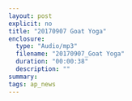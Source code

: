 ```yaml
---
layout: post
explicit: no
title: "20170907 Goat Yoga"
enclosure:
  type: "Audio/mp3"
  filename: "20170907_Goat Yoga"
  duration: "00:00:38"
  description: ""
summary:
tags: ap_news
---
```



